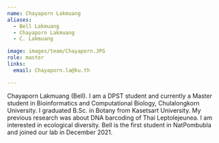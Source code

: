 ```yaml
---
name: Chayaporn Lakmuang
aliases:
  - Bell Lakmuang
  - Chayaporn Lakmuang
  - C. Lakmuang

image: images/team/Chayaporn.JPG
role: master
links:
  email: Chayaporn.la@ku.th

---
```


Chayaporn Lakmuang (Bell). I am a DPST student and currently a Master student in  Bioinformatics and Computational Biology, Chulalongkorn University. I graduated B.Sc. in Botany from Kasetsart University. My previous research was about DNA barcoding of Thai Leptolejeunea. I am interested in ecological diversity. Bell is the first student in NatPombubla and joined our lab in December 2021.
